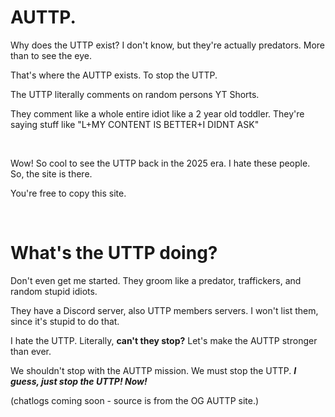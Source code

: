<h1>AUTTP.</h1>
<p>Why does the UTTP exist? I don't know, but they're actually predators. More than to see the eye.</p>
<p>That's where the AUTTP exists. To stop the UTTP.</p>
<p>The UTTP literally comments on random persons YT Shorts.</p>
<p>They comment like a whole entire idiot like a 2 year old toddler. They're saying stuff like "L+MY CONTENT IS BETTER+I DIDNT ASK"</p>
<br>
<p>Wow! So cool to see the UTTP back in the 2025 era. I hate these people. So, the site is there.</p>
<p>You're free to copy this site.</p>
<br>
<h1>What's the UTTP doing?</h1>
<p>Don't even get me started. They groom like a predator, traffickers, and random stupid idiots.</p>
<p>They have a Discord server, also UTTP members servers. I won't list them, since it's stupid to do that.</p>
<p>I hate the UTTP. Literally, <b>can't they stop?</b> Let's make the AUTTP stronger than ever.</p>
<p>We shouldn't stop with the AUTTP mission. We must stop the UTTP. <i><b>I guess, just stop the UTTP! Now!</b></i></p>
<p>(chatlogs coming soon - source is from the OG AUTTP site.)</p>
